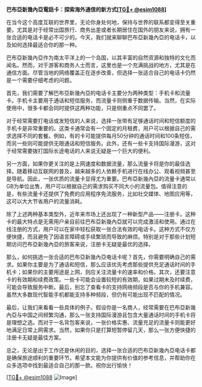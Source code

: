 **巴布亞新幾內亞電話卡：探索海外通信的新方式[[TG💪+ @esim1088](https://t.me/s/esim1088)]**

在当今这个高度互联的世界里，无论你身处何地，保持与世界的联系都变得至关重要。尤其是对于经常出国旅行、商务出差或者长期居住在国外的朋友来说，拥有一张合适的电话卡是必不可少的。今天，我们就来聊聊巴布亞新幾內亞的电话卡，以及如何选择最适合你的那一种。

巴布亞新幾內亞作为南太平洋上的一个岛国，以其丰富的自然资源和独特的文化而闻名。然而，对于游客和商务人士而言，这里也是一个充满挑战的地方，尤其是在通信方面。尽管当地的网络覆盖正在逐步改善，但选择一张适合自己的电话卡仍然是一个需要仔细考虑的问题。

首先，我们需要了解巴布亞新幾內亞的电话卡主要分为两种类型：手机卡和流量卡。手机卡主要用于通话和短信服务，而流量卡则侧重于数据传输。当然，在实际使用中，很多卡都会同时提供这两种功能，只是侧重点不同罢了。

对于经常需要打电话或发短信的人来说，选择一张带有足够通话时间和短信额度的手机卡是非常重要的。这类卡通常会有一个固定的月租费，用户可以根据自己的需求选择不同的套餐。例如，有的卡可能提供每月50分钟的通话时间和100条短信，而另一些则可能提供无限通话和短信服务。此外，还有一些卡支持国际漫游，这对于经常需要拨打国际长途电话的人来说无疑是一个巨大的便利。

另一方面，如果你更关注的是上网速度和数据流量，那么流量卡将是你的最佳选择。随着移动互联网的普及，越来越多的人依赖手机进行在线办公、观看视频甚至是导航。因此，一张优质的流量卡显得尤为重要。巴布亞新幾內亞的流量卡通常以GB为单位出售，用户可以根据自己的需求购买不同大小的流量包。值得注意的是，有些流量卡还提供了免费的应用程序免流服务，比如社交媒体、地图应用等，这可以大大节省用户的流量消耗。

除了上述两种基本类型外，近年来市场上还出现了一种新型产品——注册卡。这种卡的最大特点是无需用户亲自前往巴布亞新幾內亞就可以完成激活和使用。通过在线注册的方式，用户可以在家中轻松获取一张合法有效的电话卡。这种方式不仅方便快捷，而且避免了因语言障碍或手续繁琐而导致的麻烦。特别是对于那些计划短期访问巴布亞新幾內亞的旅客来说，注册卡无疑是最优的选择。

那么，如何挑选一张合适的巴布亞新幾內亞电话卡呢？首先，你需要明确自己的需求。如果你主要是为了通话和短信，那么应该优先考虑那些提供充足通话时间的手机卡；如果你的主要用途是上网，则应关注流量卡的速率和价格。其次，还要注意卡的有效期和续费政策。一些卡可能会设置较短的有效期，如果过期未及时续费，可能会导致服务中断。最后，别忘了查看卡的支持网络频段是否与你的手机兼容。虽然大多数现代智能手机都能支持多种频段，但仍有可能出现不匹配的情况。

最后，让我们来看看一些具体的例子。假设你是一名商人，经常需要在巴布亞新幾內亞与中国之间频繁沟通，那么一张支持国际漫游且包含大量通话时间的手机卡将是理想之选。而对于一名背包客来说，一张价格实惠、流量充足的流量卡则能更好地满足日常上网需求。当然，如果你只是打算短暂停留几天，那么一张方便快捷的注册卡无疑是最佳方案。

总之，无论是出于工作还是休闲的目的，选择一张合适的巴布亞新幾內亞电话卡都是确保旅途顺利的重要环节。希望本文能为你提供有价值的参考信息，并帮助你在众多选项中找到最适合自己的那一款。祝你出行愉快！

[[TG💪+ @esim1088](https://t.me/s/esim1088) ![Image](https://i.postimg.cc/4NQfJmqS/Snipaste-2025-05-13-00-14-12.png)]